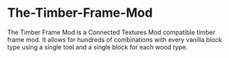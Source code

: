 # The-Timber-Frame-Mod
The Timber Frame Mod is a Connected Textures Mod compatible timber frame mod. It allows for hundreds of combinations with every vanilla block type using a single tool and a single block for each wood type.
